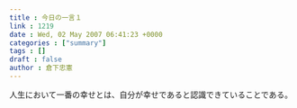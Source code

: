 ```yaml
---
title : 今日の一言１
link : 1219
date : Wed, 02 May 2007 06:41:23 +0000
categories : ["summary"]
tags : []
draft : false
author : 倉下忠憲
---
```


人生において一番の幸せとは、自分が幸せであると認識できていることである。<br><br>
